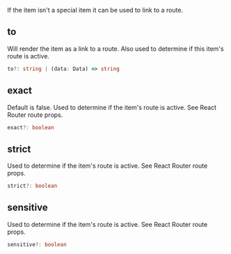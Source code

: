 If the item isn't a special item it can be used to link to a route.

## to 
Will render the item as a link to a route. Also used to determine if this item's route is active.

```typescript
to?: string | (data: Data) => string
```

## exact
Default is false. Used to determine if the item's route is active. See React Router route props.

```typescript
exact?: boolean
```

## strict
Used to determine if the item's route is active. See React Router route props.

```typescript
strict?: boolean
```

## sensitive
Used to determine if the item's route is active. See React Router route props.

```typescript
sensitive?: boolean
```
